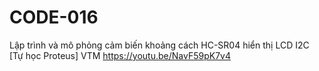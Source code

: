 # CODE-016
Lập trình và mô phỏng cảm biến khoảng cách HC-SR04 hiển thị LCD I2C [Tự học Proteus] VTM
https://youtu.be/NavF59pK7v4

